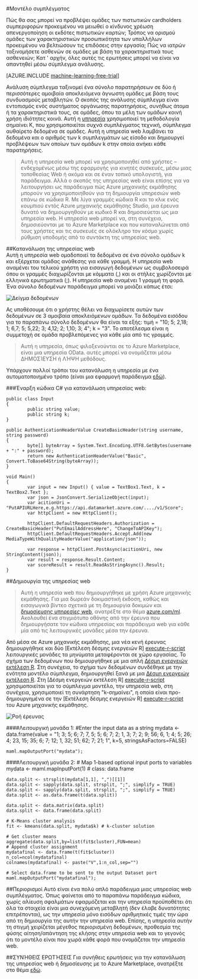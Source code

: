 <properties 
    pageTitle="Σύμπλεγμα μοντέλο | Microsoft Azure" 
    description="Μοντέλο συμπλέγματος" 
    services="machine-learning" 
    documentationCenter="" 
    authors="FrancescaLazzeri" 
    manager="jhubbard" 
    editor="cgronlun"/>

<tags 
    ms.service="machine-learning" 
    ms.workload="data-services" 
    ms.tgt_pltfrm="na" 
    ms.devlang="na" 
    ms.topic="article" 
    ms.date="10/17/2016" 
    ms.author="lazzeri"/> 


#<a name="cluster-model"></a>Μοντέλο συμπλέγματος    

Πώς θα σας μπορεί να προβλέψει ομάδες των πιστωτικών cardholders συμπεριφορών προκειμένου να μειωθεί ο κίνδυνος χρέωση απενεργοποίηση οι εκδότες πιστωτικών καρτών; Τρόπος να ορισμού ομάδες των χαρακτηριστικών προσωπικότητα των υπαλλήλων προκειμένου να βελτιώσουν τις επιδόσεις στην εργασία; Πώς να ιατρών ταξινομήσετε ασθενών σε ομάδες με βάση τα χαρακτηριστικά τους ασθενειών; Κατ ' αρχήν, όλες αυτές τις ερωτήσεις μπορεί να είναι να απαντηθεί μέσω σύμπλεγμα ανάλυσης.   


[AZURE.INCLUDE [machine-learning-free-trial](../../includes/machine-learning-free-trial.md)] 
   
Ανάλυση σύμπλεγμα ταξινομεί ένα σύνολο παρατηρήσεων σε δύο ή περισσότερες αμοιβαία αποκλειόμενα άγνωστη ομάδες με βάση τους συνδυασμούς μεταβλητών. Ο σκοπός της ανάλυσης σύμπλεγμα είναι εντοπισμός ενός συστήματος οργάνωσης παρατηρήσεις, συνήθως άτομα ή τα χαρακτηριστικά τους, σε ομάδες, όπου τα μέλη των ομάδων κοινή χρήση ιδιότητες κοινά. Αυτή η [υπηρεσία](https://datamarket.azure.com/dataset/aml_labs/k_cluster_model) χρησιμοποιεί τη μεθοδολογία σημαίνει K, που χρησιμοποιείται συχνά συμπλέγματος τεχνική, σύμπλεγμα αυθαίρετο δεδομένα σε ομάδες. Αυτή η υπηρεσία web λαμβάνει τα δεδομένα και ο αριθμός των k συμπλεγμάτων ως είσοδο και δημιουργεί προβλέψεων των οποίων των ομάδων k στην οποία ανήκει κάθε παρατηρήσεις. 

>Αυτή η υπηρεσία web μπορεί να χρησιμοποιηθεί από χρήστες – ενδεχομένως μέσω της εφαρμογής για κινητές συσκευές, μέσω μιας τοποθεσίας Web ή ακόμα και σε έναν τοπικό υπολογιστή, για παράδειγμα. Αλλά ο σκοπός της υπηρεσίας web είναι επίσης για να λειτουργήσει ως παράδειγμα πώς Azure μηχανικής εκμάθησης μπορούν να χρησιμοποιηθούν για τη δημιουργία υπηρεσιών web επάνω σε κώδικα R. Με λίγα γραμμές κώδικα R και το κλικ ενός κουμπιού εντός Azure μηχανικής εκμάθησης Studio, μια έρευνα δυνατό να δημιουργηθούν με κωδικό R και δημοσιεύεται ως μια υπηρεσία web. Η υπηρεσία web μπορεί να, στη συνέχεια, δημοσιεύονται με το Azure Marketplace και που καταναλώνεται από τους χρήστες και τις συσκευές σε ολόκληρο τον κόσμο χωρίς ρύθμιση υποδομής από το συντάκτη της υπηρεσίας web.  

##<a name="consumption-of-web-service"></a>Κατανάλωση της υπηρεσίας web   
Αυτή η υπηρεσία web ομαδοποιεί τα δεδομένα σε ένα σύνολο ομάδων k και εξέρχεται ομάδας ανάθεσης για κάθε γραμμή. Η υπηρεσία web αναμένει του τελικού χρήστη για εισαγωγή δεδομένων ως συμβολοσειρά όπου οι γραμμές διαχωρίζονται με κόμματα (,) και οι στήλες χωρίζονται με ελληνικά ερωτηματικά (;). Η υπηρεσία web αναμένει 1 γραμμή τη φορά. Ένα σύνολο δεδομένων παράδειγμα μπορεί να μοιάζει κάπως έτσι:

![Δείγμα δεδομένων][1]

Ας υποθέσουμε ότι ο χρήστης θέλει να διαχωρίσετε αυτών των δεδομένων σε 3 αμοιβαία αποκλειόμενων ομάδων. Τα δεδομένα εισόδου για το παραπάνω σύνολο δεδομένων θα είναι τα εξής: τιμή = "10; 5; 2,18; 1; 6,7; 5; 5,22; 3; 4,12; 2; 1,10; 3; 4"; k = "3". Το αποτέλεσμα είναι η συμμετοχή σε ομάδα προβλεπόμενες για κάθε μία από τις γραμμές.

>Αυτή η υπηρεσία, όπως φιλοξενούνται σε το Azure Marketplace, είναι μια υπηρεσία OData. αυτές μπορεί να ονομάζεται μέσω ΔΗΜΟΣΊΕΥΣΗ ή ΛΉΨΗ μεθόδους. 

Υπάρχουν πολλοί τρόποι του κατανάλωση η υπηρεσία με ένα αυτοματοποιημένο τρόπο (είναι μια εφαρμογή παράδειγμα [εδώ](http://microsoftazuremachinelearning.azurewebsites.net/ClusterModel.aspx )).

###<a name="starting-c-code-for-web-service-consumption"></a>Έναρξη κώδικα C# για κατανάλωση υπηρεσίας web:

    public class Input
    {
            public string value;
            public string k;
    }
    
    public AuthenticationHeaderValue CreateBasicHeader(string username, string password)
    {
            byte[] byteArray = System.Text.Encoding.UTF8.GetBytes(username + ":" + password);
            return new AuthenticationHeaderValue("Basic", Convert.ToBase64String(byteArray));
    }
    
    void Main()
    {
            var input = new Input() { value = TextBox1.Text, k = TextBox2.Text };
            var json = JsonConvert.SerializeObject(input);
            var acitionUri = "PutAPIURLHere,e.g.https://api.datamarket.azure.com/..../v1/Score";
            var httpClient = new HttpClient();
    
            httpClient.DefaultRequestHeaders.Authorization = CreateBasicHeader("PutEmailAddressHere", "ChangeToAPIKey");
            httpClient.DefaultRequestHeaders.Accept.Add(new MediaTypeWithQualityHeaderValue("application/json"));
    
            var response = httpClient.PostAsync(acitionUri, new StringContent(json));
            var result = response.Result.Content;
            var scoreResult = result.ReadAsStringAsync().Result;
    }




##<a name="creation-of-web-service"></a>Δημιουργία της υπηρεσίας web  
>Αυτή η υπηρεσία web που δημιουργήθηκε με χρήση Azure μηχανικής εκμάθησης. Για μια δωρεάν δοκιμαστική έκδοση, καθώς και εισαγωγικά βίντεο σχετικά με τη δημιουργία δοκιμών και [δημοσίευσης υπηρεσίες web](machine-learning-publish-a-machine-learning-web-service.md), ανατρέξτε στο θέμα [azure.com/ml](http://azure.com/ml). Ακολουθεί ένα στιγμιότυπο οθόνης από την έρευνα που δημιουργήσατε τον κώδικα υπηρεσίας και παράδειγμα web για κάθε μία από τις λειτουργικές μονάδες μέσα την έρευνα.

Από μέσα σε Azure μηχανικής εκμάθησης, μια νέα κενή έρευνας δημιουργήθηκε και δύο [Εκτέλεση δέσμης ενεργειών R] [ execute-r-script] λειτουργικές μονάδες τα μηνύματα μεταφέρονται σε χώρο εργασίας. Το σχήμα των δεδομένων που δημιουργήθηκε με μια απλή [Δέσμη ενεργειών εκτέλεση R][execute-r-script]. Στη συνέχεια, το σχήμα των δεδομένων συνδέθηκε με την ενότητα μοντέλο σύμπλεγμα, δημιουργηθεί ξανά με μια [Δέσμη ενεργειών εκτέλεση R][execute-r-script]. Στη [Δέσμη ενεργειών εκτέλεση R] [ execute-r-script] χρησιμοποιείται για το σύμπλεγμα μοντέλο, την υπηρεσία web, στη συνέχεια, χρησιμοποιεί τη συνάρτηση "k-σημαίνει", η οποία είναι προ-δημιουργημένα σε την [Εκτέλεση δέσμης ενεργειών R] [ execute-r-script] του Azure μηχανικής εκμάθησης.    
   

     
![Ροή έρευνας][3]

####<a name="module-1"></a>Λειτουργική μονάδα 1: 
    #Enter the input data as a string 
    mydata <- data.frame(value = "1; 3; 5; 6; 7; 7, 5; 5; 6; 7; 2; 1, 3; 7; 2; 9; 56; 6, 1; 4; 5; 26; 4; 23, 15; 35; 6; 7; 12; 1, 32; 51; 62; 7; 21; 1", k=5, stringsAsFactors=FALSE)
    
    maml.mapOutputPort("mydata");     
    

####<a name="module-2"></a>Λειτουργική μονάδα 2:
    # Map 1-based optional input ports to variables
    mydata <- maml.mapInputPort(1) # class: data.frame

    data.split <- strsplit(mydata[1,1], ",")[[1]]
    data.split <- sapply(data.split, strsplit, ";", simplify = TRUE)
    data.split <- sapply(data.split, strsplit, ";", simplify = TRUE)
    data.split <- as.data.frame(t(data.split))

    data.split <- data.matrix(data.split)
    data.split <- data.frame(data.split)

    # K-Means cluster analysis
    fit <- kmeans(data.split, mydata$k) # k-cluster solution

    # Get cluster means 
    aggregate(data.split,by=list(fit$cluster),FUN=mean)
    # Append cluster assignment
    mydatafinal <- data.frame(t(fit$cluster))
    n_col=ncol(mydatafinal)
    colnames(mydatafinal) <- paste("V",1:n_col,sep="")

    # Select data.frame to be sent to the output Dataset port
    maml.mapOutputPort("mydatafinal");
   
 
##<a name="limitations"></a>Περιορισμοί
Αυτό είναι ένα πολύ απλό παράδειγμα μιας υπηρεσίας web συμπλέγματος. Όπως φαίνεται από το παραπάνω παράδειγμα κώδικα, χωρίς αλίευση σφαλμάτων εφαρμόζεται και την υπηρεσία προϋποθέτει ότι όλα τα στοιχεία είναι μια συνεχόμενη μεταβλητή (δεν έλαβε δυνατότητες επιτρέπονται), ως την υπηρεσία μόνο εισόδων αριθμητικές τιμές την ώρα από τη δημιουργία της αυτήν την υπηρεσία web. Επίσης, η υπηρεσία αυτήν τη στιγμή χειρίζεται μέγεθος περιορισμένη δεδομένων, προθεσμία της φύσης αίτηση/απάντηση της κλήσης στην υπηρεσία web και το γεγονός ότι το μοντέλο είναι που χωρά κάθε φορά που ονομάζεται την υπηρεσία web. 

##<a name="faq"></a>ΣΥΝΉΘΕΙΣ ΕΡΩΤΉΣΕΙΣ
Για συνήθεις ερωτήσεις για την κατανάλωση της υπηρεσίας web ή δημοσίευσης με το Azure Marketplace, ανατρέξτε στο θέμα [εδώ](machine-learning-marketplace-faq.md).

[1]: ./media/machine-learning-r-csharp-cluster-model/cluster-img1.png
[2]: ./media/machine-learning-r-csharp-cluster-model/cluster-img2.png
[3]: ./media/machine-learning-r-csharp-cluster-model/cluster-img3.png


<!-- Module References -->
[execute-r-script]: https://msdn.microsoft.com/library/azure/30806023-392b-42e0-94d6-6b775a6e0fd5/
 
